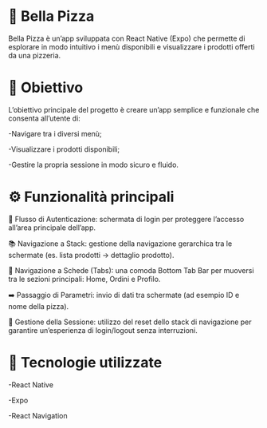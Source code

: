 # 🍕 Bella Pizza

Bella Pizza è un’app sviluppata con React Native (Expo) che permette di esplorare in modo intuitivo i menù disponibili e visualizzare i prodotti offerti da una pizzeria.

# 🎯 Obiettivo

L’obiettivo principale del progetto è creare un’app semplice e funzionale che consenta all’utente di:

-Navigare tra i diversi menù;

-Visualizzare i prodotti disponibili;

-Gestire la propria sessione in modo sicuro e fluido.

# ⚙️ Funzionalità principali

 🔐 Flusso di Autenticazione: schermata di login per proteggere l’accesso all’area principale dell’app.

📚 Navigazione a Stack: gestione della navigazione gerarchica tra le schermate (es. lista prodotti → dettaglio prodotto).

📱 Navigazione a Schede (Tabs): una comoda Bottom Tab Bar per muoversi tra le sezioni principali: Home, Ordini e Profilo.

➡️ Passaggio di Parametri: invio di dati tra schermate (ad esempio ID e nome della pizza).

🔄 Gestione della Sessione: utilizzo del reset dello stack di navigazione per garantire un’esperienza di login/logout senza interruzioni.

# 🧩 Tecnologie utilizzate

-React Native

-Expo

-React Navigation

